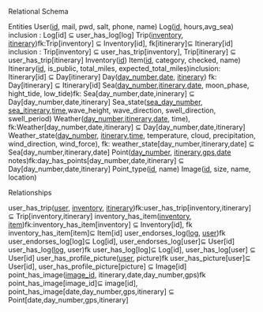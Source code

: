 Relational Schema

Entities
User(<u>id</u>, mail, pwd, salt, phone, name)
Log(<u>id</u>, hours,avg_sea) inclusion : Log[id] ⊆ user_has_log[log]
Trip(<u>inventory</u>, <u>itinerary</u>)fk:Trip[inventory] ⊆ Inventory[id], fk[itinerary]⊆ Itinerary[id] inclusion : Trip[inventory] ⊆ user_has_trip[inventory], Trip[itinerary] ⊆ user_has_trip[itinerary]
Inventory(<u>id</u>)
Item(<u>id</u>, category, checked, name)
Itinerary(<u>id</u>, is_public, total_miles, expected_total_miles)inclusion: Itinerary[id] ⊆ Day[itinerary]
Day(<u>day_number</u>,<u>date</u>, <u>itinerary</u>) fk: Day[itinerary] ⊆ Itinerary[id]
Sea(<u>day_number</u>,<u>itinerary</u>,<u>date</u>, moon_phase, hight_tide, low_tide)fk: Sea[day_number,date,ininerary] ⊆ Day[day_number,date,itinerary]
Sea_state(<u>sea_day_number</u>, <u>sea_itinerary</u>,<u>time</u>,wave_height, wave_direction, swell_direction, swell_period)
Weather(<u>day_number</u>,<u>itinerary</u>,<u>date</u>, time), fk:Weather[day_number,date,itinerary] ⊆ Day[day_number,date,itinerary]
Weather_state(<u>day_number</u>, <u>itinerary</u>,<u>time</u>, temperature, cloud, precipitation, wind_direction, wind_force), fk: weather_state[day_number,itinerary,date]  ⊆ Sea[day_number,itinerary,date]
Point(<u>day_number</u>, <u>itinerary</u>,<u>gps</u>,<u>date</u> notes)fk:day_has_points[day_number,date,itinerary]  ⊆ Day[day_number,date,itinerary]
Point_type(<u>id</u>, name)
Image(<u>id</u>, size, name, location)

Relationships


user_has_trip(<u>user</u>, <u>inventory</u>, <u>itinerary</u>)fk:user_has_trip[inventory,itinerary] ⊆ Trip[inventory,itinerary]
inventory_has_item(<u>inventory</u>, <u>item</u>)fk:inventory_has_item[inventory] ⊆ Inventory[id], fk inventory_has_item[item]⊆ Item[id]
user_endorses_log(<u>log</u>, <u>user</u>)fk user_endorses_log[log]⊆ Log[id], user_endorses_log[user]⊆ User[id]
user_has_log(<u>log</u>, user)fk user_has_log[log]⊆ Log[id], user_has_log[user] ⊆ User[id]
user_has_profile_picture(<u>user</u>, picture)fk user_has_picture[user]⊆ User[id], user_has_profile_picture[picture] ⊆ Image[id]
point_has_image(<u>image_id</u>, itinerary,date,day_number,gps)fk point_has_image[image_id]⊆ image[id], point_has_image[date,day_number,gps,itinerary] ⊆ Point[date,day_number,gps,itinerary]